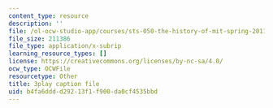 ```yaml
---
content_type: resource
description: ''
file: /ol-ocw-studio-app/courses/sts-050-the-history-of-mit-spring-2011/b4fa6dddd29213f1f900da0cf4535bbd_YfmVSPS7EFI.srt
file_size: 211386
file_type: application/x-subrip
learning_resource_types: []
license: https://creativecommons.org/licenses/by-nc-sa/4.0/
ocw_type: OCWFile
resourcetype: Other
title: 3play caption file
uid: b4fa6ddd-d292-13f1-f900-da0cf4535bbd
---
```

